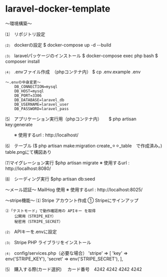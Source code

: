 # laravel-docker-template

〜環境構築〜

⑴　リポジトリ設定

⑵　dockerの設定
    $ docker-compose up -d --build

⑶　laravelパッケージのインストール
    $ docker-compose exec php bash
    $ composer install

⑷　.envファイル作成　（phpコンテナ内）
    $ cp .env.example .env
    
    〜.envの中身変更〜
        DB_CONNECTION=mysql
        DB_HOST=mysql
        DB_PORT=3306
        DB_DATABASE=laravel_db
        DB_USERNAME=laravel_user
        DB_PASSWORD=laravel_pass

⑸　アプリケーション実行用（phpコンテナ内）
　  $ php artisan key:generate

　　※ 使用するurl :  http://localhost/

⑹　テーブル ($ php artisan make:migration create_⚪︎⚪︎_table　で作成済み。)
   table.pngにて構図あり

⑺マイグレーション実行
    $php artisan migrate
    ※ 使用するurl : http://localhost:8080/

⑻　シーディング実行
    $php artisan db:seed


〜メール認証〜
    MailHog 使用
    ※ 使用するurl :  http://localhost:8025/

〜stripe機能〜
⑴ Stripe アカウント作成
    ① Stripeにサインアップ

    ②「テストモード」で動作確認用の APIキー を取得
        公開用（STRIPE_KEY）
        秘密用（STRIPE_SECRET）
⑵　APIキーを.envに設定

⑶　Stripe PHP ライブラリをインストール

⑷　config/services.php（必要な場合）
        'stripe' => [
        'key' => env('STRIPE_KEY'),
        'secret' => env('STRIPE_SECRET'),
        ],

⑸　購入する際(カード選択)
　カード番号　4242 4242 4242 4242












